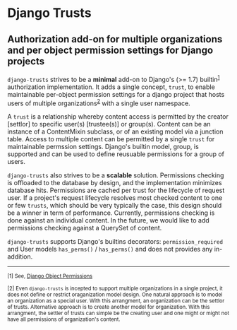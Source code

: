 # Django Trusts

## Authorization add-on for multiple organizations and per object permission settings for Django projects

`django-trusts` strives to be a **minimal** add-on to Django's (>= 1.7) builtin<sup>[1](#footnote1)</sup> authorization implementation. It adds a single concept, `trust`, to enable maintainable per-object permission settings for a django project that hosts users of multiple organizations<sup>[2](#footnote2)</sup> with a single user namespace.

A `trust` is a relationship whereby content access is permitted by the creator [settlor] to specific user(s) [trustee(s)] or group(s). Content can be an instance of a ContentMixin subclass, or of an existing model via a junction table. Access to multiple content can be permitted by a single `trust` for maintainable permssion settings. Django's builtin model, group, is supported and can be used to define reusuable permissions for a group of users.

`django-trusts` also strives to be a **scalable** solution. Permissions checking is offloaded to the database by design, and the implementation minimizes database hits. Permissions are cached per trust for the lifecycle of request user. If a project's request lifecycle resolves most checked content to one or few `trusts`, which should be very typically the case, this design should be a winner in term of performance. Currently, permissions checking is done against an individual content. In the future, we would like to add permissions checking against a QuerySet of content.

`django-trusts` supports Django's builtins decorators: `permission_required` and User models `has_perms()` / `has_perms()` and does not provides any in-addition.

---

<sup id="footnote1">[1] See, [Django Object Permissions](https://github.com/djangoadvent/djangoadvent-articles/edit/master/1.2/06_object-permissions.rst)</sup>

<sup id="footnote2">[2] Even `django-trusts` is incepted to support multiple organizations in a single project, it does not define or restrict oraganization model design. One natural approach is to model an organization as a special user. With this arrangment, an organization can be the settlor of trusts. Alternative approach is to create another model for organization. With this arrangment, the settler of trusts can simple be the creating user and one might or might not have all permissions of organization's content.</sup>
